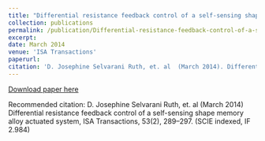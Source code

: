 ```yaml
---
title: "Differential resistance feedback control of a self-sensing shape memory alloy actuated system"
collection: publications
permalink: /publication/Differential-resistance-feedback-control-of-a-self-sensing-shape-memory-alloy-actuated-system
excerpt: 
date: March 2014
venue: 'ISA Transactions'
paperurl: 
citation: 'D. Josephine Selvarani Ruth, et. al  (March 2014). Differential resistance feedback control of a self-sensing shape memory alloy actuated system; <i>ISA Transactions</i>. 53(2), 289–297. (SCIE indexed, IF 2.984)'
---
```

[Download paper here](http://www.sciencedirect.com/science/article/pii/S0019057813001912)

Recommended citation: D. Josephine Selvarani Ruth, et. al (March 2014) Differential resistance feedback control of a self-sensing shape memory alloy actuated system, ISA Transactions, 53(2), 289–297. (SCIE indexed, IF 2.984)
